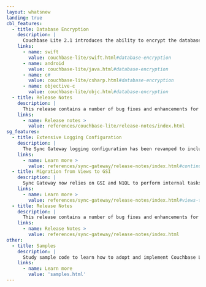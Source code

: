 ```yaml
---
layout: whatsnew
landing: true
cbl_features:
  - title: Database Encryption
    description: |
      Couchbase Lite 2.1 introduces the ability to encrypt the database on the device. This is an Enterprise Edition functionality.
    links:
      - name: swift
        value: couchbase-lite/swift.html#database-encryption
      - name: android
        value: couchbase-lite/java.html#database-encryption
      - name: c#
        value: couchbase-lite/csharp.html#database-encryption
      - name: objective-c
        value: couchbase-lite/objc.html#database-encryption
  - title: Release Notes
    description: |
      This release contains a number of bug fixes and enhancements for Couchbase Lite. Find out more in the release notes.
    links:
      - name: Release notes >
        value: references/couchbase-lite/release-notes/index.html
sg_features:
  - title: Extensive Logging Configuration
    description: |
      The Sync Gateway logging configuration has been revamped to include 4 different logging levels and configurations for each one.
    links:
      - name: Learn more >
        value: references/sync-gateway/release-notes/index.html#continuous-logging
  - title: Migration from Views to GSI
    description: |
      Sync Gateway now relies on GSI and N1QL to perform internal tasks such as building indexes and running queries.
    links:
      - name: Learn more >
        value: references/sync-gateway/release-notes/index.html#views-to-gsi-n1ql
  - title: Release Notes
    description: |
      This release contains a number of bug fixes and enhancements for Sync Gateway. Find out more in the release notes.
    links:
      - name: Release Notes >
        value: references/sync-gateway/release-notes/index.html
other:
  - title: Samples
    description: |
      Study sample code to learn how to adopt and implement Couchbase Lite APIs in your application. Each sample code project is a buildable, executable source example of how to accomplish a task.
    links:
      - name: Learn more
        value: 'samples.html'
---
```

